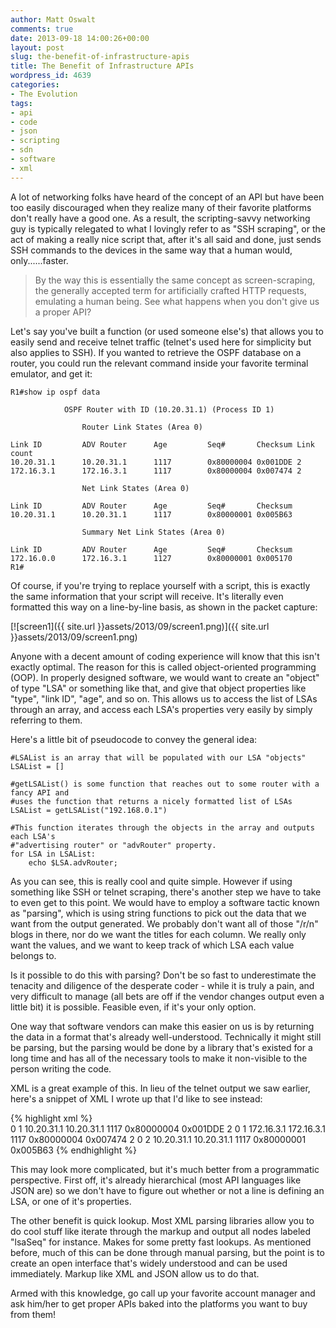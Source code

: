 ```yaml
---
author: Matt Oswalt
comments: true
date: 2013-09-18 14:00:26+00:00
layout: post
slug: the-benefit-of-infrastructure-apis
title: The Benefit of Infrastructure APIs
wordpress_id: 4639
categories:
- The Evolution
tags:
- api
- code
- json
- scripting
- sdn
- software
- xml
---
```


A lot of networking folks have heard of the concept of an API but have been too easily discouraged when they realize many of their favorite platforms don't really have a good one. As a result, the scripting-savvy networking guy is typically relegated to what I lovingly refer to as "SSH scraping", or the act of making a really nice script that, after it's all said and done, just sends SSH commands to the devices in the same way that a human would, only......faster.

> By the way this is essentially the same concept as screen-scraping, the generally accepted term for artificially crafted HTTP requests, emulating a human being. See what happens when you don't give us a proper API?

Let's say you've built a function (or used someone else's) that allows you to easily send and receive telnet traffic (telnet's used here for simplicity but also applies to SSH). If you wanted to retrieve the OSPF database on a router, you could run the relevant command inside your favorite terminal emulator, and get it:

    R1#show ip ospf data
    
                OSPF Router with ID (10.20.31.1) (Process ID 1)
    
                    Router Link States (Area 0)
    
    Link ID         ADV Router      Age         Seq#       Checksum Link count
    10.20.31.1      10.20.31.1      1117        0x80000004 0x001DDE 2
    172.16.3.1      172.16.3.1      1117        0x80000004 0x007474 2
    
                    Net Link States (Area 0)
    
    Link ID         ADV Router      Age         Seq#       Checksum
    10.20.31.1      10.20.31.1      1117        0x80000001 0x005B63
    
                    Summary Net Link States (Area 0)
    
    Link ID         ADV Router      Age         Seq#       Checksum
    172.16.0.0      172.16.3.1      1127        0x80000001 0x005170
    R1#

Of course, if you're trying to replace yourself with a script, this is exactly the same information that your script will receive. It's literally even formatted this way on a line-by-line basis, as shown in the packet capture:

[![screen1]({{ site.url }}assets/2013/09/screen1.png)]({{ site.url }}assets/2013/09/screen1.png)

Anyone with a decent amount of coding experience will know that this isn't exactly optimal. The reason for this is called object-oriented programming (OOP). In properly designed software, we would want to create an "object" of type "LSA" or something like that, and give that object properties like "type", "link ID", "age", and so on. This allows us to access the list of LSAs through an array, and access each LSA's properties very easily by simply referring to them.

Here's a little bit of pseudocode to convey the general idea:

    #LSAList is an array that will be populated with our LSA "objects"
    LSAList = []
    
    #getLSAList() is some function that reaches out to some router with a fancy API and
    #uses the function that returns a nicely formatted list of LSAs 
    LSAList = getLSAList("192.168.0.1")
    
    #This function iterates through the objects in the array and outputs each LSA's 
    #"advertising router" or "advRouter" property.
    for LSA in LSAList:
    	echo $LSA.advRouter;

As you can see, this is really cool and quite simple. However if using something like SSH or telnet scraping, there's another step we have to take to even get to this point. We would have to employ a software tactic known as "parsing", which is using string functions to pick out the data that we want from the output generated. We probably don't want all of those "/r/n" blogs in there, nor do we want the titles for each column. We really only want the values, and we want to keep track of which LSA each value belongs to.

Is it possible to do this with parsing? Don't be so fast to underestimate the tenacity and diligence of the desperate coder - while it is truly a pain, and very difficult to manage (all bets are off if the vendor changes output even a little bit) it is possible. Feasible even, if it's your only option.

One way that software vendors can make this easier on us is by returning the data in a format that's already well-understood. Technically it might still be parsing, but the parsing would be done by a library that's existed for a long time and has all of the necessary tools to make it non-visible to the person writing the code.

XML is a great example of this. In lieu of the telnet output we saw earlier, here's a snippet of XML I wrote up that I'd like to see instead:

{% highlight xml %}    
    <?xml version="1.0" ?> 
    <lsaList>
    	<lsa>
    		<lsaArea>0</lsaArea>
    		<lsaType>1</lsaType>
    		<lsaLinkID>10.20.31.1</lsaLinkID>
    		<lsaADVRouter>10.20.31.1</lsaADVRouter>
    		<lsaAge>1117</lsaAge>
    		<lsaSeq>0x80000004</lsaSeq>
    		<lsaChecksum>0x001DDE</lsaChecksum>
    		<lsaLinkCount>2</lsaLinkCount> 
    	</lsa>
    		<lsa>
    		<lsaArea>0</lsaArea>
    		<lsaType>1</lsaType>
    		<lsaLinkID>172.16.3.1</lsaLinkID>
    		<lsaADVRouter>172.16.3.1</lsaADVRouter>
    		<lsaAge>1117</lsaAge>
    		<lsaSeq>0x80000004</lsaSeq>
    		<lsaChecksum>0x007474</lsaChecksum>
    		<lsaLinkCount>2</lsaLinkCount> 
    	</lsa>
    	<lsa>
    		<lsaArea>0</lsaArea>
    		<lsaType>2</lsaType>
    		<lsaLinkID>10.20.31.1</lsaLinkID>
    		<lsaADVRouter>10.20.31.1</lsaADVRouter>
    		<lsaAge>1117</lsaAge>
    		<lsaSeq>0x80000001</lsaSeq>
    		<lsaChecksum>0x005B63</lsaChecksum>
    		<lsaLinkCount></lsaLinkCount> 
    	</lsa>
    </lsaList>
{% endhighlight %}

This may look more complicated, but it's much better from a programmatic perspective. First off, it's already hierarchical (most API languages like JSON are) so we don't have to figure out whether or not a line is defining an LSA, or one of it's properties.

The other benefit is quick lookup. Most XML parsing libraries allow you to do cool stuff like iterate through the markup and output all nodes labeled "lsaSeq" for instance. Makes for some pretty fast lookups. As mentioned before, much of this can be done through manual parsing, but the point is to create an open interface that's widely understood and can be used immediately. Markup like XML and JSON allow us to do that.

Armed with this knowledge, go call up your favorite account manager and ask him/her to get proper APIs baked into the platforms you want to buy from them!
